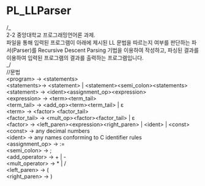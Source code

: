 # PL_LLParser

/_  
2-2 중앙대학교 프로그래밍언어론 과제.<br/>
파일을 통해 입력된 프로그램이 아래에 제시된 LL 문법을 따르는지 여부를 판단하는
파서(Parser)를 Recursive Descent Parsing 기법을 이용하여 작성하고, 파싱된 결과를
이용하여 입력된 프로그램의 결과를 출력하는 프로그램입니다.<br/>
_/  
//문법<br/>
\<program> → \<statements>  
\<statements>→ \<statement> | \<statement><semi_colon>\<statements>  
\<statement> → \<ident><assignment_op>\<expression>  
\<expression> → \<term><term_tail>  
<term_tail> → <add_op>\<term><term_tail> | ε  
\<term> → \<factor> <factor_tail>  
<factor_tail> → <mult_op>\<factor><factor_tail> | ε  
\<factor> → <left_paren>\<expression><right_paren> | \<ident> | \<const>  
\<const> → any decimal numbers  
\<ident> → any names conforming to C identifier rules  
<assignment_op> → :=  
<semi_colon> → ;  
<add_operator> → + | -  
<mult_operator> → \* | /  
<left_paren> → (  
<right_paren> → )
